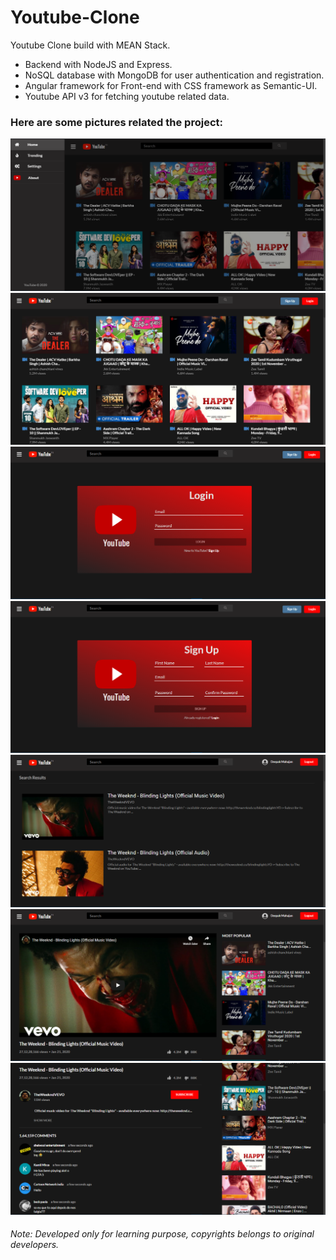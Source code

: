 # Youtube-Clone
Youtube Clone build with MEAN Stack.
* Backend with NodeJS and Express.
* NoSQL database with MongoDB for user authentication and registration.
* Angular framework for Front-end with CSS framework as Semantic-UI.
* Youtube API v3 for fetching youtube related data.
### Here are some pictures related the project:
![YT1](images/YT1.PNG)
![YT2](images/YT2.PNG)
![YT3](images/YT3.PNG)
![YT4](images/YT4.PNG)
![YT5](images/YT5.PNG)
![YT6](images/YT6.PNG)
![YT7](images/YT7.PNG)

###### Note: Developed only for learning purpose, copyrights belongs to original developers.
